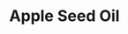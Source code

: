 ---
name: Apple Seed Oil
title: Apple Seed Oil
details:
  - detail:
      key: Packaging Size
      value: 5, 25, 200 Kg
  - detail:
      key: Usage/Application
      value: Fragrance, Flavour, Pharma
  - detail:
      key: Form
      value: Liquid
  - detail:
      key: Botanical Name
      value: Annona Squamosa
  - detail:
      key: Brand
      value: Natural Aroma
  - detail:
      key: Packaging Type
      value: Can, Barrel
  - detail:
      key: Plant Parts Used
      value: Seed
  - detail:
      key: CAS No
      value: 85251-63-4
showOnHome: false
thumbnail: https://5.imimg.com/data5/SELLER/Default/2021/12/EM/IN/AO/3823480/apple-seed-oil-500x500.jpg
productImages:
  - https://ucarecdn.com/8213c725-21d0-4ac0-ad5e-c1975c20032b/
category: natural isolates
---